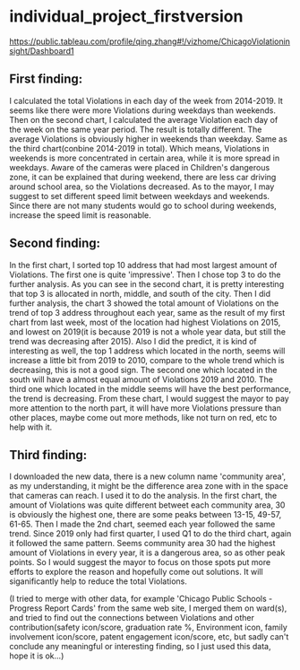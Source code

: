 # individual_project_firstversion


https://public.tableau.com/profile/qing.zhang#!/vizhome/ChicagoViolationinsight/Dashboard1


## First finding:
   I calculated the total Violations in each day of the week from 2014-2019. It seems like there were more Violations during 
   weekdays than weekends. Then on the second chart, I calculated the average Violation each day of the week on the same year 
   period. The result is totally different. The average Violations is obviously higher in weekends than weekday. Same as the 
   third chart(conbine 2014-2019 in total). Which means, Violations in weekends is more concentrated in certain area, while it 
   is more spread in weekdays. Aware of the cameras were placed in Children's dangerous zone, it can be explained that during 
   weekend, there are less car driving around school area, so the Violations decreased. As to the mayor, I may suggest to set 
   different speed limit between weekdays and weekends. Since there are not many students would go to school during weekends, 
   increase the speed limit is reasonable.
   
## Second finding:
   In the first chart, I sorted top 10 address that had most largest amount of Violations. The first one is quite 'impressive'.
   Then I chose top 3 to do the further analysis. As you can see in the second chart, it is pretty interesting that top 3 is 
   allocated in north, middle, and south of the city. Then I did further analysis, the chart 3 showed the total amount of 
   Violations on the trend of top 3 address throughout each year, same as the result of my first chart from last week, most of 
   the location had highest Violations on 2015, and lowest on 2019(it is because 2019 is not a whole year data, but still the 
   trend was decreasing after 2015). Also I did the predict, it is kind of interesting as well, the top 1 address which located
   in the north, seems will increase a little bit from 2019 to 2010, compare to the whole trend which is decreasing, this is 
   not a good sign. The second one which located in the south will have a almost equal amount of Violations 2019 and 2010. The 
   third one which located in the middle seems will have the best performance, the trend is decreasing. From these chart, I 
   would suggest the mayor to pay more attention to the north part, it will have more Violations pressure than other places, 
   maybe come out more methods, like not turn on red, etc to help with it.
   
## Third finding:
   I downloaded the new data, there is a new column name 'community area', as my understanding, it might be the difference area
   zone with in the space that cameras can reach. I used it to do the analysis. In the first chart, the amount of Violations 
   was quite different betweet each community area, 30 is obviously the highest one, there are some peaks between 13-15, 49-57, 
   61-65. Then I made the 2nd chart, seemed each year followed the same trend. Since 2019 only had first quarter, I used Q1 to 
   do the third chart, again it followed the same pattern. Seems community area 30 had the highest amount of Violations in every
   year, it is a dangerous area, so as other peak points. So I would suggest the mayor to focus on those spots put more efforts 
   to explore the reason and hopefully come out solutions. It will siganificantly help to reduce the total Violations.
   
(I tried to merge with other data, for example 'Chicago Public Schools - Progress Report Cards' from the same web site, I merged them on ward(s), and tried to find out the connections between Violations and other contribution(safety icon/score, 
graduation rate %, Environment icon, family involvement icon/score, patent engagement icon/score, etc, but sadly can't conclude any meaningful or interesting finding, so I just used this data, hope it is ok...)
